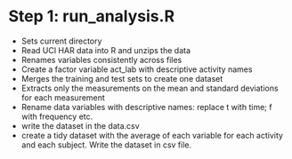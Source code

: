# Step 1: run_analysis.R 

- Sets current directory
- Read UCI HAR data into R and unzips the data
- Renames variables consistently across files
- Create a factor variable act_lab with descriptive activity names
- Merges the training and test sets to create one dataset
- Extracts only the measurements on the mean and standard deviations for each measurement 
- Rename data variables with descriptive names: replace t with time; f with frequency etc.
- write the dataset in the data.csv
- create a tidy dataset with the average of each variable for each activity and each subject. Write the dataset  in csv file.

